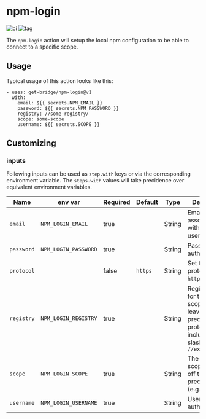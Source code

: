 # npm-login

![ci](https://github.com/get-bridge/npm-login/workflows/ci/badge.svg)
![tag](https://img.shields.io/github/v/tag/get-bridge/npm-login?sort=semver)

The `npm-login` action will setup the local npm configuration to be
able to connect to a specific scope.

## Usage

Typical usage of this action looks like this:

    - uses: get-bridge/npm-login@v1
      with:
        email: ${{ secrets.NPM_EMAIL }}
        password: ${{ secrets.NPM_PASSWORD }}
        registry: //some-registry/
        scope: some-scope
        username: ${{ secrets.SCOPE }}

## Customizing

### inputs

Following inputs can be used as `step.with` keys or via the corresponding environment variable. The `steps.with` values will take precidence over equivalent environment variables.

| Name        | env var              | Required  | Default  | Type    | Description                         |
|-------------|----------------------|-----------|----------|---------|-------------------------------------|
| `email`     | `NPM_LOGIN_EMAIL`    | true      |          | String  | Email associated with the username. |
| `password`  | `NPM_LOGIN_PASSWORD` | true      |          | String  | Password for authentication. |
| `protocol`  |                      | false     | `https`  | String  | Set the protocol (e.g. `http`,`https`) |
| `registry`  | `NPM_LOGIN_REGISTRY` | true      |          | String  | Registry to use for the desired scope. Must leave off preceeding protocol and include trailing slash like `//example.com/` |
| `scope`     | `NPM_LOGIN_SCOPE `   | true      |          | String  | The desired scope. Leave off the preceeding `@`. (e.g. `myscope`) |
| `username`  | `NPM_LOGIN_USERNAME` | true      |          | String  | Username for authentication. |
